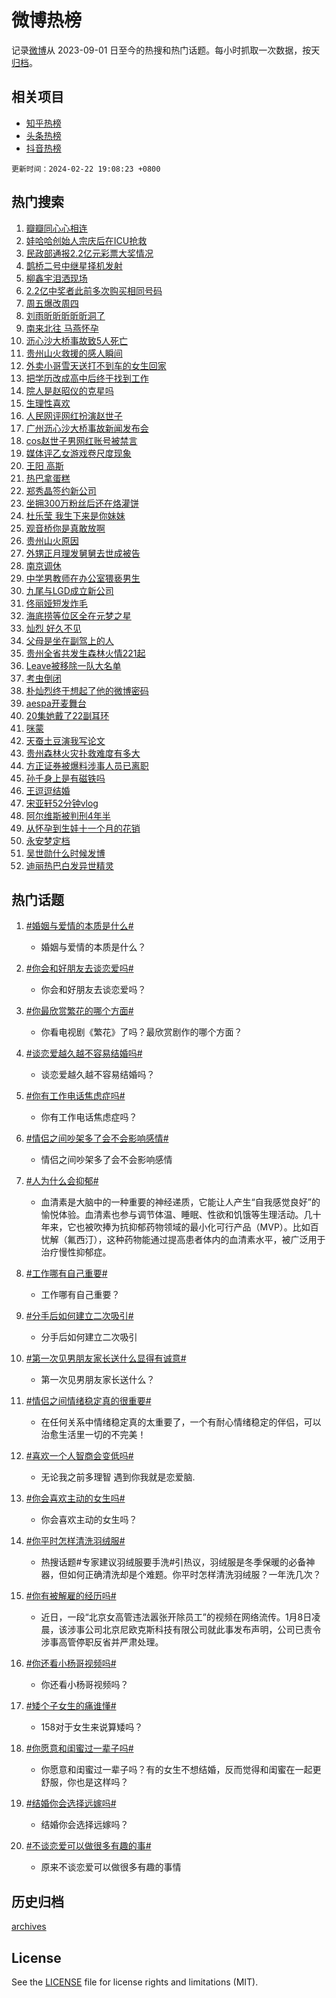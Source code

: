 # 微博热榜

记录[微博](https://www.weibo.com)从 2023-09-01 日至今的热搜和热门话题。每小时抓取一次数据，按天[归档](archives)。

## 相关项目

- [知乎热榜](https://github.com/hotarchive/zhihu)
- [头条热榜](https://github.com/hotarchive/toutiao)
- [抖音热榜](https://github.com/hotarchive/douyin)


`更新时间：2024-02-22 19:08:23 +0800`

## 热门搜索

1. [瓣瓣同心心相连](https://m.weibo.cn/search?containerid=100103type%3D1%26t%3D10%26q%3D%23%E7%93%A3%E7%93%A3%E5%90%8C%E5%BF%83%E5%BF%83%E7%9B%B8%E8%BF%9E%23&stream_entry_id=51&isnewpage=1&extparam=seat%3D1%26dgr%3D0%26c_type%3D51%26stream_entry_id%3D51%26pos%3D0%26cate%3D10103%26filter_type%3Drealtimehot%26q%3D%2523%25E7%2593%25A3%25E7%2593%25A3%25E5%2590%258C%25E5%25BF%2583%25E5%25BF%2583%25E7%259B%25B8%25E8%25BF%259E%2523%26display_time%3D1708600102%26pre_seqid%3D1708600102150016641181)
1. [娃哈哈创始人宗庆后在ICU抢救](https://m.weibo.cn/search?containerid=100103type%3D1%26t%3D10%26q%3D%23%E5%A8%83%E5%93%88%E5%93%88%E5%88%9B%E5%A7%8B%E4%BA%BA%E5%AE%97%E5%BA%86%E5%90%8E%E5%9C%A8ICU%E6%8A%A2%E6%95%91%23&stream_entry_id=31&isnewpage=1&extparam=seat%3D1%26c_type%3D31%26stream_entry_id%3D31%26band_rank%3D1%26cate%3D5001%26realpos%3D1%26filter_type%3Drealtimehot%26q%3D%2523%25E5%25A8%2583%25E5%2593%2588%25E5%2593%2588%25E5%2588%259B%25E5%25A7%258B%25E4%25BA%25BA%25E5%25AE%2597%25E5%25BA%2586%25E5%2590%258E%25E5%259C%25A8ICU%25E6%258A%25A2%25E6%2595%2591%2523%26dgr%3D0%26pos%3D0%26flag%3D2%26lcate%3D5001%26display_time%3D1708600102%26pre_seqid%3D1708600102150016641181)
1. [民政部通报2.2亿元彩票大奖情况](https://m.weibo.cn/search?containerid=100103type%3D1%26t%3D10%26q%3D%23%E6%B0%91%E6%94%BF%E9%83%A8%E9%80%9A%E6%8A%A52.2%E4%BA%BF%E5%85%83%E5%BD%A9%E7%A5%A8%E5%A4%A7%E5%A5%96%E6%83%85%E5%86%B5%23&stream_entry_id=31&isnewpage=1&extparam=seat%3D1%26c_type%3D31%26stream_entry_id%3D31%26band_rank%3D2%26cate%3D5001%26realpos%3D2%26filter_type%3Drealtimehot%26q%3D%2523%25E6%25B0%2591%25E6%2594%25BF%25E9%2583%25A8%25E9%2580%259A%25E6%258A%25A52.2%25E4%25BA%25BF%25E5%2585%2583%25E5%25BD%25A9%25E7%25A5%25A8%25E5%25A4%25A7%25E5%25A5%2596%25E6%2583%2585%25E5%2586%25B5%2523%26dgr%3D0%26pos%3D1%26flag%3D2%26lcate%3D5001%26display_time%3D1708600102%26pre_seqid%3D1708600102150016641181)
1. [鹊桥二号中继星择机发射](https://m.weibo.cn/search?containerid=100103type%3D1%26t%3D10%26q%3D%23%E9%B9%8A%E6%A1%A5%E4%BA%8C%E5%8F%B7%E4%B8%AD%E7%BB%A7%E6%98%9F%E6%8B%A9%E6%9C%BA%E5%8F%91%E5%B0%84%23&stream_entry_id=31&isnewpage=1&extparam=seat%3D1%26c_type%3D31%26stream_entry_id%3D31%26band_rank%3D3%26cate%3D5001%26realpos%3D3%26filter_type%3Drealtimehot%26q%3D%2523%25E9%25B9%258A%25E6%25A1%25A5%25E4%25BA%258C%25E5%258F%25B7%25E4%25B8%25AD%25E7%25BB%25A7%25E6%2598%259F%25E6%258B%25A9%25E6%259C%25BA%25E5%258F%2591%25E5%25B0%2584%2523%26dgr%3D0%26pos%3D2%26flag%3D0%26lcate%3D5001%26display_time%3D1708600102%26pre_seqid%3D1708600102150016641181)
1. [柳鑫宇泪洒现场](https://m.weibo.cn/search?containerid=100103type%3D1%26t%3D10%26q%3D%23%E6%9F%B3%E9%91%AB%E5%AE%87%E6%B3%AA%E6%B4%92%E7%8E%B0%E5%9C%BA%23&stream_entry_id=31&isnewpage=1&extparam=seat%3D1%26c_type%3D31%26stream_entry_id%3D31%26band_rank%3D4%26cate%3D5001%26realpos%3D4%26filter_type%3Drealtimehot%26q%3D%2523%25E6%259F%25B3%25E9%2591%25AB%25E5%25AE%2587%25E6%25B3%25AA%25E6%25B4%2592%25E7%258E%25B0%25E5%259C%25BA%2523%26dgr%3D0%26pos%3D3%26flag%3D1%26lcate%3D5001%26display_time%3D1708600102%26pre_seqid%3D1708600102150016641181)
1. [2.2亿中奖者此前多次购买相同号码](https://m.weibo.cn/search?containerid=100103type%3D1%26t%3D10%26q%3D%232.2%E4%BA%BF%E4%B8%AD%E5%A5%96%E8%80%85%E6%AD%A4%E5%89%8D%E5%A4%9A%E6%AC%A1%E8%B4%AD%E4%B9%B0%E7%9B%B8%E5%90%8C%E5%8F%B7%E7%A0%81%23&stream_entry_id=31&isnewpage=1&extparam=seat%3D1%26c_type%3D31%26stream_entry_id%3D31%26band_rank%3D5%26cate%3D5001%26realpos%3D5%26filter_type%3Drealtimehot%26q%3D%25232.2%25E4%25BA%25BF%25E4%25B8%25AD%25E5%25A5%2596%25E8%2580%2585%25E6%25AD%25A4%25E5%2589%258D%25E5%25A4%259A%25E6%25AC%25A1%25E8%25B4%25AD%25E4%25B9%25B0%25E7%259B%25B8%25E5%2590%258C%25E5%258F%25B7%25E7%25A0%2581%2523%26dgr%3D0%26pos%3D4%26flag%3D1%26lcate%3D5001%26display_time%3D1708600102%26pre_seqid%3D1708600102150016641181)
1. [周五爆改周四](https://m.weibo.cn/search?containerid=100103type%3D1%26t%3D10%26q%3D%23%E5%91%A8%E4%BA%94%E7%88%86%E6%94%B9%E5%91%A8%E5%9B%9B%23&stream_entry_id=31&isnewpage=1&extparam=seat%3D1%26c_type%3D31%26stream_entry_id%3D31%26band_rank%3D6%26cate%3D5001%26realpos%3D6%26filter_type%3Drealtimehot%26q%3D%2523%25E5%2591%25A8%25E4%25BA%2594%25E7%2588%2586%25E6%2594%25B9%25E5%2591%25A8%25E5%259B%259B%2523%26dgr%3D0%26pos%3D5%26flag%3D1%26lcate%3D5001%26display_time%3D1708600102%26pre_seqid%3D1708600102150016641181)
1. [刘雨昕昕昕昕昕洞了](https://m.weibo.cn/search?containerid=100103type%3D1%26t%3D10%26q%3D%23%E5%88%98%E9%9B%A8%E6%98%95%E6%98%95%E6%98%95%E6%98%95%E6%98%95%E6%B4%9E%E4%BA%86%23&stream_entry_id=31&isnewpage=1&extparam=seat%3D1%26filter_type%3Drealtimehot%26c_type%3D31%26stream_entry_id%3D31%26band_rank%3D7%26cate%3D5001%26is_ad_pos%3D1%26q%3D%2523%25E5%2588%2598%25E9%259B%25A8%25E6%2598%2595%25E6%2598%2595%25E6%2598%2595%25E6%2598%2595%25E6%2598%2595%25E6%25B4%259E%25E4%25BA%2586%2523%26dgr%3D0%26adid%3D223620%26pos%3D6%26topic_ad%3D1%26lcate%3D5001%26display_time%3D1708600102%26pre_seqid%3D1708600102150016641181)
1. [南来北往 马燕怀孕](https://m.weibo.cn/search?containerid=100103type%3D1%26t%3D10%26q%3D%E5%8D%97%E6%9D%A5%E5%8C%97%E5%BE%80+%E9%A9%AC%E7%87%95%E6%80%80%E5%AD%95&stream_entry_id=31&isnewpage=1&extparam=seat%3D1%26c_type%3D31%26stream_entry_id%3D31%26band_rank%3D7%26cate%3D5001%26realpos%3D7%26filter_type%3Drealtimehot%26q%3D%25E5%258D%2597%25E6%259D%25A5%25E5%258C%2597%25E5%25BE%2580%2520%25E9%25A9%25AC%25E7%2587%2595%25E6%2580%2580%25E5%25AD%2595%26dgr%3D0%26pos%3D7%26flag%3D1%26lcate%3D5001%26display_time%3D1708600102%26pre_seqid%3D1708600102150016641181)
1. [沥心沙大桥事故致5人死亡](https://m.weibo.cn/search?containerid=100103type%3D1%26t%3D10%26q%3D%23%E6%B2%A5%E5%BF%83%E6%B2%99%E5%A4%A7%E6%A1%A5%E4%BA%8B%E6%95%85%E8%87%B45%E4%BA%BA%E6%AD%BB%E4%BA%A1%23&stream_entry_id=31&isnewpage=1&extparam=seat%3D1%26c_type%3D31%26stream_entry_id%3D31%26band_rank%3D8%26cate%3D5001%26realpos%3D8%26filter_type%3Drealtimehot%26q%3D%2523%25E6%25B2%25A5%25E5%25BF%2583%25E6%25B2%2599%25E5%25A4%25A7%25E6%25A1%25A5%25E4%25BA%258B%25E6%2595%2585%25E8%2587%25B45%25E4%25BA%25BA%25E6%25AD%25BB%25E4%25BA%25A1%2523%26dgr%3D0%26pos%3D8%26flag%3D1%26lcate%3D5001%26display_time%3D1708600102%26pre_seqid%3D1708600102150016641181)
1. [贵州山火救援的感人瞬间](https://m.weibo.cn/search?containerid=100103type%3D1%26t%3D10%26q%3D%23%E8%B4%B5%E5%B7%9E%E5%B1%B1%E7%81%AB%E6%95%91%E6%8F%B4%E7%9A%84%E6%84%9F%E4%BA%BA%E7%9E%AC%E9%97%B4%23&stream_entry_id=31&isnewpage=1&extparam=seat%3D1%26c_type%3D31%26stream_entry_id%3D31%26band_rank%3D9%26cate%3D5001%26realpos%3D9%26filter_type%3Drealtimehot%26q%3D%2523%25E8%25B4%25B5%25E5%25B7%259E%25E5%25B1%25B1%25E7%2581%25AB%25E6%2595%2591%25E6%258F%25B4%25E7%259A%2584%25E6%2584%259F%25E4%25BA%25BA%25E7%259E%25AC%25E9%2597%25B4%2523%26dgr%3D0%26pos%3D9%26flag%3D32768%26lcate%3D5001%26display_time%3D1708600102%26pre_seqid%3D1708600102150016641181)
1. [外卖小哥雪天送打不到车的女生回家](https://m.weibo.cn/search?containerid=100103type%3D1%26t%3D10%26q%3D%23%E5%A4%96%E5%8D%96%E5%B0%8F%E5%93%A5%E9%9B%AA%E5%A4%A9%E9%80%81%E6%89%93%E4%B8%8D%E5%88%B0%E8%BD%A6%E7%9A%84%E5%A5%B3%E7%94%9F%E5%9B%9E%E5%AE%B6%23&stream_entry_id=31&isnewpage=1&extparam=seat%3D1%26c_type%3D31%26stream_entry_id%3D31%26band_rank%3D10%26cate%3D5001%26realpos%3D10%26filter_type%3Drealtimehot%26q%3D%2523%25E5%25A4%2596%25E5%258D%2596%25E5%25B0%258F%25E5%2593%25A5%25E9%259B%25AA%25E5%25A4%25A9%25E9%2580%2581%25E6%2589%2593%25E4%25B8%258D%25E5%2588%25B0%25E8%25BD%25A6%25E7%259A%2584%25E5%25A5%25B3%25E7%2594%259F%25E5%259B%259E%25E5%25AE%25B6%2523%26dgr%3D0%26pos%3D10%26flag%3D32768%26lcate%3D5001%26display_time%3D1708600102%26pre_seqid%3D1708600102150016641181)
1. [把学历改成高中后终于找到工作](https://m.weibo.cn/search?containerid=100103type%3D1%26t%3D10%26q%3D%23%E6%8A%8A%E5%AD%A6%E5%8E%86%E6%94%B9%E6%88%90%E9%AB%98%E4%B8%AD%E5%90%8E%E7%BB%88%E4%BA%8E%E6%89%BE%E5%88%B0%E5%B7%A5%E4%BD%9C%23&stream_entry_id=31&isnewpage=1&extparam=seat%3D1%26c_type%3D31%26stream_entry_id%3D31%26band_rank%3D11%26cate%3D5001%26realpos%3D11%26filter_type%3Drealtimehot%26q%3D%2523%25E6%258A%258A%25E5%25AD%25A6%25E5%258E%2586%25E6%2594%25B9%25E6%2588%2590%25E9%25AB%2598%25E4%25B8%25AD%25E5%2590%258E%25E7%25BB%2588%25E4%25BA%258E%25E6%2589%25BE%25E5%2588%25B0%25E5%25B7%25A5%25E4%25BD%259C%2523%26dgr%3D0%26pos%3D11%26flag%3D2%26lcate%3D5001%26display_time%3D1708600102%26pre_seqid%3D1708600102150016641181)
1. [院人是赵昭仪的克星吗](https://m.weibo.cn/search?containerid=100103type%3D1%26t%3D10%26q%3D%23%E9%99%A2%E4%BA%BA%E6%98%AF%E8%B5%B5%E6%98%AD%E4%BB%AA%E7%9A%84%E5%85%8B%E6%98%9F%E5%90%97%23&stream_entry_id=31&isnewpage=1&extparam=seat%3D1%26c_type%3D31%26stream_entry_id%3D31%26band_rank%3D12%26cate%3D5001%26realpos%3D12%26filter_type%3Drealtimehot%26q%3D%2523%25E9%2599%25A2%25E4%25BA%25BA%25E6%2598%25AF%25E8%25B5%25B5%25E6%2598%25AD%25E4%25BB%25AA%25E7%259A%2584%25E5%2585%258B%25E6%2598%259F%25E5%2590%2597%2523%26dgr%3D0%26pos%3D12%26flag%3D1%26lcate%3D5001%26display_time%3D1708600102%26pre_seqid%3D1708600102150016641181)
1. [生理性喜欢](https://m.weibo.cn/search?containerid=100103type%3D1%26t%3D10%26q%3D%E7%94%9F%E7%90%86%E6%80%A7%E5%96%9C%E6%AC%A2&stream_entry_id=31&isnewpage=1&extparam=seat%3D1%26c_type%3D31%26stream_entry_id%3D31%26band_rank%3D13%26cate%3D5001%26realpos%3D13%26filter_type%3Drealtimehot%26q%3D%25E7%2594%259F%25E7%2590%2586%25E6%2580%25A7%25E5%2596%259C%25E6%25AC%25A2%26dgr%3D0%26pos%3D13%26flag%3D1%26lcate%3D5001%26display_time%3D1708600102%26pre_seqid%3D1708600102150016641181)
1. [人民网评网红扮演赵世子](https://m.weibo.cn/search?containerid=100103type%3D1%26t%3D10%26q%3D%23%E4%BA%BA%E6%B0%91%E7%BD%91%E8%AF%84%E7%BD%91%E7%BA%A2%E6%89%AE%E6%BC%94%E8%B5%B5%E4%B8%96%E5%AD%90%23&stream_entry_id=31&isnewpage=1&extparam=seat%3D1%26c_type%3D31%26stream_entry_id%3D31%26band_rank%3D14%26cate%3D5001%26realpos%3D14%26filter_type%3Drealtimehot%26q%3D%2523%25E4%25BA%25BA%25E6%25B0%2591%25E7%25BD%2591%25E8%25AF%2584%25E7%25BD%2591%25E7%25BA%25A2%25E6%2589%25AE%25E6%25BC%2594%25E8%25B5%25B5%25E4%25B8%2596%25E5%25AD%2590%2523%26dgr%3D0%26pos%3D14%26flag%3D0%26lcate%3D5001%26display_time%3D1708600102%26pre_seqid%3D1708600102150016641181)
1. [广州沥心沙大桥事故新闻发布会](https://m.weibo.cn/search?containerid=100103type%3D1%26t%3D10%26q%3D%23%E5%B9%BF%E5%B7%9E%E6%B2%A5%E5%BF%83%E6%B2%99%E5%A4%A7%E6%A1%A5%E4%BA%8B%E6%95%85%E6%96%B0%E9%97%BB%E5%8F%91%E5%B8%83%E4%BC%9A%23&stream_entry_id=31&isnewpage=1&extparam=seat%3D1%26c_type%3D31%26stream_entry_id%3D31%26band_rank%3D15%26cate%3D5001%26realpos%3D15%26filter_type%3Drealtimehot%26q%3D%2523%25E5%25B9%25BF%25E5%25B7%259E%25E6%25B2%25A5%25E5%25BF%2583%25E6%25B2%2599%25E5%25A4%25A7%25E6%25A1%25A5%25E4%25BA%258B%25E6%2595%2585%25E6%2596%25B0%25E9%2597%25BB%25E5%258F%2591%25E5%25B8%2583%25E4%25BC%259A%2523%26dgr%3D0%26pos%3D15%26flag%3D1%26lcate%3D5001%26display_time%3D1708600102%26pre_seqid%3D1708600102150016641181)
1. [cos赵世子男网红账号被禁言](https://m.weibo.cn/search?containerid=100103type%3D1%26t%3D10%26q%3D%23cos%E8%B5%B5%E4%B8%96%E5%AD%90%E7%94%B7%E7%BD%91%E7%BA%A2%E8%B4%A6%E5%8F%B7%E8%A2%AB%E7%A6%81%E8%A8%80%23&stream_entry_id=31&isnewpage=1&extparam=seat%3D1%26c_type%3D31%26stream_entry_id%3D31%26band_rank%3D16%26cate%3D5001%26realpos%3D16%26filter_type%3Drealtimehot%26q%3D%2523cos%25E8%25B5%25B5%25E4%25B8%2596%25E5%25AD%2590%25E7%2594%25B7%25E7%25BD%2591%25E7%25BA%25A2%25E8%25B4%25A6%25E5%258F%25B7%25E8%25A2%25AB%25E7%25A6%2581%25E8%25A8%2580%2523%26dgr%3D0%26pos%3D16%26flag%3D1%26lcate%3D5001%26display_time%3D1708600102%26pre_seqid%3D1708600102150016641181)
1. [媒体评乙女游戏卷尺度现象](https://m.weibo.cn/search?containerid=100103type%3D1%26t%3D10%26q%3D%23%E5%AA%92%E4%BD%93%E8%AF%84%E4%B9%99%E5%A5%B3%E6%B8%B8%E6%88%8F%E5%8D%B7%E5%B0%BA%E5%BA%A6%E7%8E%B0%E8%B1%A1%23&stream_entry_id=31&isnewpage=1&extparam=seat%3D1%26c_type%3D31%26stream_entry_id%3D31%26band_rank%3D17%26cate%3D5001%26realpos%3D17%26filter_type%3Drealtimehot%26q%3D%2523%25E5%25AA%2592%25E4%25BD%2593%25E8%25AF%2584%25E4%25B9%2599%25E5%25A5%25B3%25E6%25B8%25B8%25E6%2588%258F%25E5%258D%25B7%25E5%25B0%25BA%25E5%25BA%25A6%25E7%258E%25B0%25E8%25B1%25A1%2523%26dgr%3D0%26pos%3D17%26flag%3D0%26lcate%3D5001%26display_time%3D1708600102%26pre_seqid%3D1708600102150016641181)
1. [王阳 高斯](https://m.weibo.cn/search?containerid=100103type%3D1%26t%3D10%26q%3D%E7%8E%8B%E9%98%B3+%E9%AB%98%E6%96%AF&stream_entry_id=31&isnewpage=1&extparam=seat%3D1%26c_type%3D31%26stream_entry_id%3D31%26band_rank%3D18%26cate%3D5001%26realpos%3D18%26filter_type%3Drealtimehot%26q%3D%25E7%258E%258B%25E9%2598%25B3%2520%25E9%25AB%2598%25E6%2596%25AF%26dgr%3D0%26pos%3D18%26flag%3D2%26lcate%3D5001%26display_time%3D1708600102%26pre_seqid%3D1708600102150016641181)
1. [热巴拿蛋糕](https://m.weibo.cn/search?containerid=100103type%3D1%26t%3D10%26q%3D%23%E7%83%AD%E5%B7%B4%E6%8B%BF%E8%9B%8B%E7%B3%95%23&stream_entry_id=31&isnewpage=1&extparam=seat%3D1%26c_type%3D31%26stream_entry_id%3D31%26band_rank%3D19%26cate%3D5001%26realpos%3D19%26filter_type%3Drealtimehot%26q%3D%2523%25E7%2583%25AD%25E5%25B7%25B4%25E6%258B%25BF%25E8%259B%258B%25E7%25B3%2595%2523%26dgr%3D0%26pos%3D19%26flag%3D2%26lcate%3D5001%26display_time%3D1708600102%26pre_seqid%3D1708600102150016641181)
1. [郑秀晶签约新公司](https://m.weibo.cn/search?containerid=100103type%3D1%26t%3D10%26q%3D%23%E9%83%91%E7%A7%80%E6%99%B6%E7%AD%BE%E7%BA%A6%E6%96%B0%E5%85%AC%E5%8F%B8%23&stream_entry_id=31&isnewpage=1&extparam=seat%3D1%26c_type%3D31%26stream_entry_id%3D31%26band_rank%3D20%26cate%3D5001%26realpos%3D20%26filter_type%3Drealtimehot%26q%3D%2523%25E9%2583%2591%25E7%25A7%2580%25E6%2599%25B6%25E7%25AD%25BE%25E7%25BA%25A6%25E6%2596%25B0%25E5%2585%25AC%25E5%258F%25B8%2523%26dgr%3D0%26pos%3D20%26flag%3D0%26lcate%3D5001%26display_time%3D1708600102%26pre_seqid%3D1708600102150016641181)
1. [坐拥300万粉丝后还在烙灌饼](https://m.weibo.cn/search?containerid=100103type%3D1%26t%3D10%26q%3D%23%E5%9D%90%E6%8B%A5300%E4%B8%87%E7%B2%89%E4%B8%9D%E5%90%8E%E8%BF%98%E5%9C%A8%E7%83%99%E7%81%8C%E9%A5%BC%23&stream_entry_id=31&isnewpage=1&extparam=seat%3D1%26c_type%3D31%26stream_entry_id%3D31%26band_rank%3D21%26cate%3D5001%26realpos%3D21%26filter_type%3Drealtimehot%26q%3D%2523%25E5%259D%2590%25E6%258B%25A5300%25E4%25B8%2587%25E7%25B2%2589%25E4%25B8%259D%25E5%2590%258E%25E8%25BF%2598%25E5%259C%25A8%25E7%2583%2599%25E7%2581%258C%25E9%25A5%25BC%2523%26dgr%3D0%26pos%3D21%26flag%3D1%26lcate%3D5001%26display_time%3D1708600102%26pre_seqid%3D1708600102150016641181)
1. [杜乐莹 我生下来是你妹妹](https://m.weibo.cn/search?containerid=100103type%3D1%26t%3D10%26q%3D%E6%9D%9C%E4%B9%90%E8%8E%B9+%E6%88%91%E7%94%9F%E4%B8%8B%E6%9D%A5%E6%98%AF%E4%BD%A0%E5%A6%B9%E5%A6%B9&stream_entry_id=31&isnewpage=1&extparam=seat%3D1%26c_type%3D31%26stream_entry_id%3D31%26band_rank%3D22%26cate%3D5001%26realpos%3D22%26filter_type%3Drealtimehot%26q%3D%25E6%259D%259C%25E4%25B9%2590%25E8%258E%25B9%2520%25E6%2588%2591%25E7%2594%259F%25E4%25B8%258B%25E6%259D%25A5%25E6%2598%25AF%25E4%25BD%25A0%25E5%25A6%25B9%25E5%25A6%25B9%26dgr%3D0%26pos%3D22%26flag%3D2%26lcate%3D5001%26display_time%3D1708600102%26pre_seqid%3D1708600102150016641181)
1. [观音桥你是真敢放啊](https://m.weibo.cn/search?containerid=100103type%3D1%26t%3D10%26q%3D%23%E8%A7%82%E9%9F%B3%E6%A1%A5%E4%BD%A0%E6%98%AF%E7%9C%9F%E6%95%A2%E6%94%BE%E5%95%8A%23&stream_entry_id=31&isnewpage=1&extparam=seat%3D1%26c_type%3D31%26stream_entry_id%3D31%26band_rank%3D23%26cate%3D5001%26realpos%3D23%26filter_type%3Drealtimehot%26q%3D%2523%25E8%25A7%2582%25E9%259F%25B3%25E6%25A1%25A5%25E4%25BD%25A0%25E6%2598%25AF%25E7%259C%259F%25E6%2595%25A2%25E6%2594%25BE%25E5%2595%258A%2523%26dgr%3D0%26pos%3D23%26flag%3D0%26lcate%3D5001%26display_time%3D1708600102%26pre_seqid%3D1708600102150016641181)
1. [贵州山火原因](https://m.weibo.cn/search?containerid=100103type%3D1%26t%3D10%26q%3D%E8%B4%B5%E5%B7%9E%E5%B1%B1%E7%81%AB%E5%8E%9F%E5%9B%A0&stream_entry_id=31&isnewpage=1&extparam=seat%3D1%26c_type%3D31%26stream_entry_id%3D31%26band_rank%3D24%26cate%3D5001%26realpos%3D24%26filter_type%3Drealtimehot%26q%3D%25E8%25B4%25B5%25E5%25B7%259E%25E5%25B1%25B1%25E7%2581%25AB%25E5%258E%259F%25E5%259B%25A0%26dgr%3D0%26pos%3D24%26flag%3D0%26lcate%3D5001%26display_time%3D1708600102%26pre_seqid%3D1708600102150016641181)
1. [外甥正月理发舅舅去世成被告](https://m.weibo.cn/search?containerid=100103type%3D1%26t%3D10%26q%3D%23%E5%A4%96%E7%94%A5%E6%AD%A3%E6%9C%88%E7%90%86%E5%8F%91%E8%88%85%E8%88%85%E5%8E%BB%E4%B8%96%E6%88%90%E8%A2%AB%E5%91%8A%23&stream_entry_id=31&isnewpage=1&extparam=seat%3D1%26c_type%3D31%26stream_entry_id%3D31%26band_rank%3D25%26cate%3D5001%26realpos%3D25%26filter_type%3Drealtimehot%26q%3D%2523%25E5%25A4%2596%25E7%2594%25A5%25E6%25AD%25A3%25E6%259C%2588%25E7%2590%2586%25E5%258F%2591%25E8%2588%2585%25E8%2588%2585%25E5%258E%25BB%25E4%25B8%2596%25E6%2588%2590%25E8%25A2%25AB%25E5%2591%258A%2523%26dgr%3D0%26pos%3D25%26flag%3D0%26lcate%3D5001%26display_time%3D1708600102%26pre_seqid%3D1708600102150016641181)
1. [南京调休](https://m.weibo.cn/search?containerid=100103type%3D1%26t%3D10%26q%3D%E5%8D%97%E4%BA%AC%E8%B0%83%E4%BC%91&stream_entry_id=31&isnewpage=1&extparam=seat%3D1%26c_type%3D31%26stream_entry_id%3D31%26band_rank%3D26%26cate%3D5001%26realpos%3D26%26filter_type%3Drealtimehot%26q%3D%25E5%258D%2597%25E4%25BA%25AC%25E8%25B0%2583%25E4%25BC%2591%26dgr%3D0%26pos%3D26%26flag%3D1%26lcate%3D5001%26display_time%3D1708600102%26pre_seqid%3D1708600102150016641181)
1. [中学男教师在办公室猥亵男生](https://m.weibo.cn/search?containerid=100103type%3D1%26t%3D10%26q%3D%23%E4%B8%AD%E5%AD%A6%E7%94%B7%E6%95%99%E5%B8%88%E5%9C%A8%E5%8A%9E%E5%85%AC%E5%AE%A4%E7%8C%A5%E4%BA%B5%E7%94%B7%E7%94%9F%23&stream_entry_id=31&isnewpage=1&extparam=seat%3D1%26c_type%3D31%26stream_entry_id%3D31%26band_rank%3D27%26cate%3D5001%26realpos%3D27%26filter_type%3Drealtimehot%26q%3D%2523%25E4%25B8%25AD%25E5%25AD%25A6%25E7%2594%25B7%25E6%2595%2599%25E5%25B8%2588%25E5%259C%25A8%25E5%258A%259E%25E5%2585%25AC%25E5%25AE%25A4%25E7%258C%25A5%25E4%25BA%25B5%25E7%2594%25B7%25E7%2594%259F%2523%26dgr%3D0%26pos%3D27%26flag%3D0%26lcate%3D5001%26display_time%3D1708600102%26pre_seqid%3D1708600102150016641181)
1. [九尾与LGD成立新公司](https://m.weibo.cn/search?containerid=100103type%3D1%26t%3D10%26q%3D%23%E4%B9%9D%E5%B0%BE%E4%B8%8ELGD%E6%88%90%E7%AB%8B%E6%96%B0%E5%85%AC%E5%8F%B8%23&stream_entry_id=31&isnewpage=1&extparam=seat%3D1%26c_type%3D31%26stream_entry_id%3D31%26band_rank%3D28%26cate%3D5001%26realpos%3D28%26filter_type%3Drealtimehot%26q%3D%2523%25E4%25B9%259D%25E5%25B0%25BE%25E4%25B8%258ELGD%25E6%2588%2590%25E7%25AB%258B%25E6%2596%25B0%25E5%2585%25AC%25E5%258F%25B8%2523%26dgr%3D0%26pos%3D28%26flag%3D1%26lcate%3D5001%26display_time%3D1708600102%26pre_seqid%3D1708600102150016641181)
1. [佟丽娅短发炸毛](https://m.weibo.cn/search?containerid=100103type%3D1%26t%3D10%26q%3D%23%E4%BD%9F%E4%B8%BD%E5%A8%85%E7%9F%AD%E5%8F%91%E7%82%B8%E6%AF%9B%23&stream_entry_id=31&isnewpage=1&extparam=seat%3D1%26c_type%3D31%26stream_entry_id%3D31%26band_rank%3D29%26cate%3D5001%26realpos%3D29%26filter_type%3Drealtimehot%26q%3D%2523%25E4%25BD%259F%25E4%25B8%25BD%25E5%25A8%2585%25E7%259F%25AD%25E5%258F%2591%25E7%2582%25B8%25E6%25AF%259B%2523%26dgr%3D0%26pos%3D29%26flag%3D0%26lcate%3D5001%26display_time%3D1708600102%26pre_seqid%3D1708600102150016641181)
1. [海底捞等位区全在元梦之星](https://m.weibo.cn/search?containerid=100103type%3D1%26t%3D10%26q%3D%23%E6%B5%B7%E5%BA%95%E6%8D%9E%E7%AD%89%E4%BD%8D%E5%8C%BA%E5%85%A8%E5%9C%A8%E5%85%83%E6%A2%A6%E4%B9%8B%E6%98%9F%23&stream_entry_id=31&isnewpage=1&extparam=seat%3D1%26c_type%3D31%26stream_entry_id%3D31%26band_rank%3D30%26cate%3D5001%26realpos%3D30%26filter_type%3Drealtimehot%26q%3D%2523%25E6%25B5%25B7%25E5%25BA%2595%25E6%258D%259E%25E7%25AD%2589%25E4%25BD%258D%25E5%258C%25BA%25E5%2585%25A8%25E5%259C%25A8%25E5%2585%2583%25E6%25A2%25A6%25E4%25B9%258B%25E6%2598%259F%2523%26dgr%3D0%26adid%3D223745%26pos%3D30%26flag%3D0%26lcate%3D5001%26display_time%3D1708600102%26pre_seqid%3D1708600102150016641181)
1. [灿烈 好久不见](https://m.weibo.cn/search?containerid=100103type%3D1%26t%3D10%26q%3D%E7%81%BF%E7%83%88+%E5%A5%BD%E4%B9%85%E4%B8%8D%E8%A7%81&stream_entry_id=31&isnewpage=1&extparam=seat%3D1%26c_type%3D31%26stream_entry_id%3D31%26band_rank%3D31%26cate%3D5001%26realpos%3D31%26filter_type%3Drealtimehot%26q%3D%25E7%2581%25BF%25E7%2583%2588%2520%25E5%25A5%25BD%25E4%25B9%2585%25E4%25B8%258D%25E8%25A7%2581%26dgr%3D0%26pos%3D31%26flag%3D0%26lcate%3D5001%26display_time%3D1708600102%26pre_seqid%3D1708600102150016641181)
1. [父母是坐在副驾上的人](https://m.weibo.cn/search?containerid=100103type%3D1%26t%3D10%26q%3D%E7%88%B6%E6%AF%8D%E6%98%AF%E5%9D%90%E5%9C%A8%E5%89%AF%E9%A9%BE%E4%B8%8A%E7%9A%84%E4%BA%BA&stream_entry_id=31&isnewpage=1&extparam=seat%3D1%26c_type%3D31%26stream_entry_id%3D31%26band_rank%3D32%26cate%3D5001%26realpos%3D32%26filter_type%3Drealtimehot%26q%3D%25E7%2588%25B6%25E6%25AF%258D%25E6%2598%25AF%25E5%259D%2590%25E5%259C%25A8%25E5%2589%25AF%25E9%25A9%25BE%25E4%25B8%258A%25E7%259A%2584%25E4%25BA%25BA%26dgr%3D0%26pos%3D32%26flag%3D1%26lcate%3D5001%26display_time%3D1708600102%26pre_seqid%3D1708600102150016641181)
1. [贵州全省共发生森林火情221起](https://m.weibo.cn/search?containerid=100103type%3D1%26t%3D10%26q%3D%23%E8%B4%B5%E5%B7%9E%E5%85%A8%E7%9C%81%E5%85%B1%E5%8F%91%E7%94%9F%E6%A3%AE%E6%9E%97%E7%81%AB%E6%83%85221%E8%B5%B7%23&stream_entry_id=31&isnewpage=1&extparam=seat%3D1%26c_type%3D31%26stream_entry_id%3D31%26band_rank%3D33%26cate%3D5001%26realpos%3D33%26filter_type%3Drealtimehot%26q%3D%2523%25E8%25B4%25B5%25E5%25B7%259E%25E5%2585%25A8%25E7%259C%2581%25E5%2585%25B1%25E5%258F%2591%25E7%2594%259F%25E6%25A3%25AE%25E6%259E%2597%25E7%2581%25AB%25E6%2583%2585221%25E8%25B5%25B7%2523%26dgr%3D0%26pos%3D33%26flag%3D0%26lcate%3D5001%26display_time%3D1708600102%26pre_seqid%3D1708600102150016641181)
1. [Leave被移除一队大名单](https://m.weibo.cn/search?containerid=100103type%3D1%26t%3D10%26q%3D%23Leave%E8%A2%AB%E7%A7%BB%E9%99%A4%E4%B8%80%E9%98%9F%E5%A4%A7%E5%90%8D%E5%8D%95%23&stream_entry_id=31&isnewpage=1&extparam=seat%3D1%26c_type%3D31%26stream_entry_id%3D31%26band_rank%3D34%26cate%3D5001%26realpos%3D34%26filter_type%3Drealtimehot%26q%3D%2523Leave%25E8%25A2%25AB%25E7%25A7%25BB%25E9%2599%25A4%25E4%25B8%2580%25E9%2598%259F%25E5%25A4%25A7%25E5%2590%258D%25E5%258D%2595%2523%26dgr%3D0%26pos%3D34%26flag%3D1%26lcate%3D5001%26display_time%3D1708600102%26pre_seqid%3D1708600102150016641181)
1. [考虫倒闭](https://m.weibo.cn/search?containerid=100103type%3D1%26t%3D10%26q%3D%E8%80%83%E8%99%AB%E5%80%92%E9%97%AD&stream_entry_id=31&isnewpage=1&extparam=seat%3D1%26c_type%3D31%26stream_entry_id%3D31%26band_rank%3D35%26cate%3D5001%26realpos%3D35%26filter_type%3Drealtimehot%26q%3D%25E8%2580%2583%25E8%2599%25AB%25E5%2580%2592%25E9%2597%25AD%26dgr%3D0%26pos%3D35%26flag%3D0%26lcate%3D5001%26display_time%3D1708600102%26pre_seqid%3D1708600102150016641181)
1. [朴灿烈终于想起了他的微博密码](https://m.weibo.cn/search?containerid=100103type%3D1%26t%3D10%26q%3D%23%E6%9C%B4%E7%81%BF%E7%83%88%E7%BB%88%E4%BA%8E%E6%83%B3%E8%B5%B7%E4%BA%86%E4%BB%96%E7%9A%84%E5%BE%AE%E5%8D%9A%E5%AF%86%E7%A0%81%23&stream_entry_id=31&isnewpage=1&extparam=seat%3D1%26c_type%3D31%26stream_entry_id%3D31%26band_rank%3D36%26cate%3D5001%26realpos%3D36%26filter_type%3Drealtimehot%26q%3D%2523%25E6%259C%25B4%25E7%2581%25BF%25E7%2583%2588%25E7%25BB%2588%25E4%25BA%258E%25E6%2583%25B3%25E8%25B5%25B7%25E4%25BA%2586%25E4%25BB%2596%25E7%259A%2584%25E5%25BE%25AE%25E5%258D%259A%25E5%25AF%2586%25E7%25A0%2581%2523%26dgr%3D0%26pos%3D36%26flag%3D1%26lcate%3D5001%26display_time%3D1708600102%26pre_seqid%3D1708600102150016641181)
1. [aespa开麦舞台](https://m.weibo.cn/search?containerid=100103type%3D1%26t%3D10%26q%3Daespa%E5%BC%80%E9%BA%A6%E8%88%9E%E5%8F%B0&stream_entry_id=31&isnewpage=1&extparam=seat%3D1%26c_type%3D31%26stream_entry_id%3D31%26band_rank%3D37%26cate%3D5001%26realpos%3D37%26filter_type%3Drealtimehot%26q%3Daespa%25E5%25BC%2580%25E9%25BA%25A6%25E8%2588%259E%25E5%258F%25B0%26dgr%3D0%26pos%3D37%26flag%3D1%26lcate%3D5001%26display_time%3D1708600102%26pre_seqid%3D1708600102150016641181)
1. [20集她戴了22副耳环](https://m.weibo.cn/search?containerid=100103type%3D1%26t%3D10%26q%3D20%E9%9B%86%E5%A5%B9%E6%88%B4%E4%BA%8622%E5%89%AF%E8%80%B3%E7%8E%AF&stream_entry_id=31&isnewpage=1&extparam=seat%3D1%26c_type%3D31%26stream_entry_id%3D31%26band_rank%3D38%26cate%3D5001%26realpos%3D38%26filter_type%3Drealtimehot%26q%3D20%25E9%259B%2586%25E5%25A5%25B9%25E6%2588%25B4%25E4%25BA%258622%25E5%2589%25AF%25E8%2580%25B3%25E7%258E%25AF%26dgr%3D0%26pos%3D38%26flag%3D0%26lcate%3D5001%26display_time%3D1708600102%26pre_seqid%3D1708600102150016641181)
1. [咪蒙](https://m.weibo.cn/search?containerid=100103type%3D1%26t%3D10%26q%3D%E5%92%AA%E8%92%99&stream_entry_id=31&isnewpage=1&extparam=seat%3D1%26c_type%3D31%26stream_entry_id%3D31%26band_rank%3D39%26cate%3D5001%26realpos%3D39%26filter_type%3Drealtimehot%26q%3D%25E5%2592%25AA%25E8%2592%2599%26dgr%3D0%26pos%3D39%26flag%3D1%26lcate%3D5001%26display_time%3D1708600102%26pre_seqid%3D1708600102150016641181)
1. [天蚕土豆演我写论文](https://m.weibo.cn/search?containerid=100103type%3D1%26t%3D10%26q%3D%E5%A4%A9%E8%9A%95%E5%9C%9F%E8%B1%86%E6%BC%94%E6%88%91%E5%86%99%E8%AE%BA%E6%96%87&stream_entry_id=31&isnewpage=1&extparam=seat%3D1%26c_type%3D31%26stream_entry_id%3D31%26band_rank%3D40%26cate%3D5001%26realpos%3D40%26filter_type%3Drealtimehot%26q%3D%25E5%25A4%25A9%25E8%259A%2595%25E5%259C%259F%25E8%25B1%2586%25E6%25BC%2594%25E6%2588%2591%25E5%2586%2599%25E8%25AE%25BA%25E6%2596%2587%26dgr%3D0%26pos%3D40%26flag%3D1%26lcate%3D5001%26display_time%3D1708600102%26pre_seqid%3D1708600102150016641181)
1. [贵州森林火灾扑救难度有多大](https://m.weibo.cn/search?containerid=100103type%3D1%26t%3D10%26q%3D%23%E8%B4%B5%E5%B7%9E%E6%A3%AE%E6%9E%97%E7%81%AB%E7%81%BE%E6%89%91%E6%95%91%E9%9A%BE%E5%BA%A6%E6%9C%89%E5%A4%9A%E5%A4%A7%23&stream_entry_id=31&isnewpage=1&extparam=seat%3D1%26c_type%3D31%26stream_entry_id%3D31%26band_rank%3D41%26cate%3D5001%26realpos%3D41%26filter_type%3Drealtimehot%26q%3D%2523%25E8%25B4%25B5%25E5%25B7%259E%25E6%25A3%25AE%25E6%259E%2597%25E7%2581%25AB%25E7%2581%25BE%25E6%2589%2591%25E6%2595%2591%25E9%259A%25BE%25E5%25BA%25A6%25E6%259C%2589%25E5%25A4%259A%25E5%25A4%25A7%2523%26dgr%3D0%26pos%3D41%26flag%3D0%26lcate%3D5001%26display_time%3D1708600102%26pre_seqid%3D1708600102150016641181)
1. [方正证券被爆料涉事人员已离职](https://m.weibo.cn/search?containerid=100103type%3D1%26t%3D10%26q%3D%23%E6%96%B9%E6%AD%A3%E8%AF%81%E5%88%B8%E8%A2%AB%E7%88%86%E6%96%99%E6%B6%89%E4%BA%8B%E4%BA%BA%E5%91%98%E5%B7%B2%E7%A6%BB%E8%81%8C%23&stream_entry_id=31&isnewpage=1&extparam=seat%3D1%26c_type%3D31%26stream_entry_id%3D31%26band_rank%3D42%26cate%3D5001%26realpos%3D42%26filter_type%3Drealtimehot%26q%3D%2523%25E6%2596%25B9%25E6%25AD%25A3%25E8%25AF%2581%25E5%2588%25B8%25E8%25A2%25AB%25E7%2588%2586%25E6%2596%2599%25E6%25B6%2589%25E4%25BA%258B%25E4%25BA%25BA%25E5%2591%2598%25E5%25B7%25B2%25E7%25A6%25BB%25E8%2581%258C%2523%26dgr%3D0%26pos%3D42%26flag%3D1%26lcate%3D5001%26display_time%3D1708600102%26pre_seqid%3D1708600102150016641181)
1. [孙千身上是有磁铁吗](https://m.weibo.cn/search?containerid=100103type%3D1%26t%3D10%26q%3D%23%E5%AD%99%E5%8D%83%E8%BA%AB%E4%B8%8A%E6%98%AF%E6%9C%89%E7%A3%81%E9%93%81%E5%90%97%23&stream_entry_id=31&isnewpage=1&extparam=seat%3D1%26c_type%3D31%26stream_entry_id%3D31%26band_rank%3D43%26cate%3D5001%26realpos%3D43%26filter_type%3Drealtimehot%26q%3D%2523%25E5%25AD%2599%25E5%258D%2583%25E8%25BA%25AB%25E4%25B8%258A%25E6%2598%25AF%25E6%259C%2589%25E7%25A3%2581%25E9%2593%2581%25E5%2590%2597%2523%26dgr%3D0%26pos%3D43%26flag%3D0%26lcate%3D5001%26display_time%3D1708600102%26pre_seqid%3D1708600102150016641181)
1. [王逗逗结婚](https://m.weibo.cn/search?containerid=100103type%3D1%26t%3D10%26q%3D%E7%8E%8B%E9%80%97%E9%80%97%E7%BB%93%E5%A9%9A&stream_entry_id=31&isnewpage=1&extparam=seat%3D1%26c_type%3D31%26stream_entry_id%3D31%26band_rank%3D44%26cate%3D5001%26realpos%3D44%26filter_type%3Drealtimehot%26q%3D%25E7%258E%258B%25E9%2580%2597%25E9%2580%2597%25E7%25BB%2593%25E5%25A9%259A%26dgr%3D0%26pos%3D44%26flag%3D0%26lcate%3D5001%26display_time%3D1708600102%26pre_seqid%3D1708600102150016641181)
1. [宋亚轩52分钟vlog](https://m.weibo.cn/search?containerid=100103type%3D1%26t%3D10%26q%3D%23%E5%AE%8B%E4%BA%9A%E8%BD%A952%E5%88%86%E9%92%9Fvlog%23&stream_entry_id=31&isnewpage=1&extparam=seat%3D1%26c_type%3D31%26stream_entry_id%3D31%26band_rank%3D45%26cate%3D5001%26realpos%3D45%26filter_type%3Drealtimehot%26q%3D%2523%25E5%25AE%258B%25E4%25BA%259A%25E8%25BD%25A952%25E5%2588%2586%25E9%2592%259Fvlog%2523%26dgr%3D0%26pos%3D45%26flag%3D1%26lcate%3D5001%26display_time%3D1708600102%26pre_seqid%3D1708600102150016641181)
1. [阿尔维斯被判刑4年半](https://m.weibo.cn/search?containerid=100103type%3D1%26t%3D10%26q%3D%23%E9%98%BF%E5%B0%94%E7%BB%B4%E6%96%AF%E8%A2%AB%E5%88%A4%E5%88%914%E5%B9%B4%E5%8D%8A%23&stream_entry_id=31&isnewpage=1&extparam=seat%3D1%26c_type%3D31%26stream_entry_id%3D31%26band_rank%3D46%26cate%3D5001%26realpos%3D46%26filter_type%3Drealtimehot%26q%3D%2523%25E9%2598%25BF%25E5%25B0%2594%25E7%25BB%25B4%25E6%2596%25AF%25E8%25A2%25AB%25E5%2588%25A4%25E5%2588%25914%25E5%25B9%25B4%25E5%258D%258A%2523%26dgr%3D0%26pos%3D46%26flag%3D1%26lcate%3D5001%26display_time%3D1708600102%26pre_seqid%3D1708600102150016641181)
1. [从怀孕到生娃十一个月的花销](https://m.weibo.cn/search?containerid=100103type%3D1%26t%3D10%26q%3D%23%E4%BB%8E%E6%80%80%E5%AD%95%E5%88%B0%E7%94%9F%E5%A8%83%E5%8D%81%E4%B8%80%E4%B8%AA%E6%9C%88%E7%9A%84%E8%8A%B1%E9%94%80%23&stream_entry_id=31&isnewpage=1&extparam=seat%3D1%26c_type%3D31%26stream_entry_id%3D31%26band_rank%3D47%26cate%3D5001%26realpos%3D47%26filter_type%3Drealtimehot%26q%3D%2523%25E4%25BB%258E%25E6%2580%2580%25E5%25AD%2595%25E5%2588%25B0%25E7%2594%259F%25E5%25A8%2583%25E5%258D%2581%25E4%25B8%2580%25E4%25B8%25AA%25E6%259C%2588%25E7%259A%2584%25E8%258A%25B1%25E9%2594%2580%2523%26dgr%3D0%26pos%3D47%26flag%3D0%26lcate%3D5001%26display_time%3D1708600102%26pre_seqid%3D1708600102150016641181)
1. [永安梦定档](https://m.weibo.cn/search?containerid=100103type%3D1%26t%3D10%26q%3D%23%E6%B0%B8%E5%AE%89%E6%A2%A6%E5%AE%9A%E6%A1%A3%23&stream_entry_id=31&isnewpage=1&extparam=seat%3D1%26c_type%3D31%26stream_entry_id%3D31%26band_rank%3D48%26cate%3D5001%26realpos%3D48%26filter_type%3Drealtimehot%26q%3D%2523%25E6%25B0%25B8%25E5%25AE%2589%25E6%25A2%25A6%25E5%25AE%259A%25E6%25A1%25A3%2523%26dgr%3D0%26pos%3D48%26flag%3D0%26lcate%3D5001%26display_time%3D1708600102%26pre_seqid%3D1708600102150016641181)
1. [吴世勋什么时候发博](https://m.weibo.cn/search?containerid=100103type%3D1%26t%3D10%26q%3D%23%E5%90%B4%E4%B8%96%E5%8B%8B%E4%BB%80%E4%B9%88%E6%97%B6%E5%80%99%E5%8F%91%E5%8D%9A%23&stream_entry_id=31&isnewpage=1&extparam=seat%3D1%26c_type%3D31%26stream_entry_id%3D31%26band_rank%3D49%26cate%3D5001%26realpos%3D49%26filter_type%3Drealtimehot%26q%3D%2523%25E5%2590%25B4%25E4%25B8%2596%25E5%258B%258B%25E4%25BB%2580%25E4%25B9%2588%25E6%2597%25B6%25E5%2580%2599%25E5%258F%2591%25E5%258D%259A%2523%26dgr%3D0%26pos%3D49%26flag%3D1%26lcate%3D5001%26display_time%3D1708600102%26pre_seqid%3D1708600102150016641181)
1. [迪丽热巴白发异世精灵](https://m.weibo.cn/search?containerid=100103type%3D1%26t%3D10%26q%3D%23%E8%BF%AA%E4%B8%BD%E7%83%AD%E5%B7%B4%E7%99%BD%E5%8F%91%E5%BC%82%E4%B8%96%E7%B2%BE%E7%81%B5%23&stream_entry_id=31&isnewpage=1&extparam=seat%3D1%26c_type%3D31%26stream_entry_id%3D31%26band_rank%3D50%26cate%3D5001%26realpos%3D50%26filter_type%3Drealtimehot%26q%3D%2523%25E8%25BF%25AA%25E4%25B8%25BD%25E7%2583%25AD%25E5%25B7%25B4%25E7%2599%25BD%25E5%258F%2591%25E5%25BC%2582%25E4%25B8%2596%25E7%25B2%25BE%25E7%2581%25B5%2523%26dgr%3D0%26pos%3D50%26flag%3D0%26lcate%3D5001%26display_time%3D1708600102%26pre_seqid%3D1708600102150016641181)

## 热门话题

1. [#婚姻与爱情的本质是什么#](https://m.weibo.cn/search?containerid=231522type%3D1%26t%3D10%26q%3D%23%E5%A9%9A%E5%A7%BB%E4%B8%8E%E7%88%B1%E6%83%85%E7%9A%84%E6%9C%AC%E8%B4%A8%E6%98%AF%E4%BB%80%E4%B9%88%23&stream_entry_id=128&isnewpage=1&extparam=seat%3D1%26dgr%3D0%26pos%3D1-0-0%26unitid%3D1704881162756%26lcate%3D5004%26cate%3D5004%26c_type%3D128%26display_time%3D1708600103%26pre_seqid%3D1708600103185016256116)
    - 婚姻与爱情的本质是什么？

1. [#你会和好朋友去谈恋爱吗#](https://m.weibo.cn/search?containerid=231522type%3D1%26t%3D10%26q%3D%23%E4%BD%A0%E4%BC%9A%E5%92%8C%E5%A5%BD%E6%9C%8B%E5%8F%8B%E5%8E%BB%E8%B0%88%E6%81%8B%E7%88%B1%E5%90%97%23&stream_entry_id=128&isnewpage=1&extparam=seat%3D1%26dgr%3D0%26pos%3D1-0-1%26unitid%3D1704849959446%26lcate%3D5004%26cate%3D5004%26c_type%3D128%26display_time%3D1708600103%26pre_seqid%3D1708600103185016256116)
    - 你会和好朋友去谈恋爱吗？

1. [#你最欣赏繁花的哪个方面#](https://m.weibo.cn/search?containerid=231522type%3D1%26t%3D10%26q%3D%23%E4%BD%A0%E6%9C%80%E6%AC%A3%E8%B5%8F%E7%B9%81%E8%8A%B1%E7%9A%84%E5%93%AA%E4%B8%AA%E6%96%B9%E9%9D%A2%23&stream_entry_id=128&isnewpage=1&extparam=seat%3D1%26dgr%3D0%26pos%3D1-0-2%26unitid%3D1704872158127%26lcate%3D5004%26cate%3D5004%26c_type%3D128%26display_time%3D1708600103%26pre_seqid%3D1708600103185016256116)
    - 你看电视剧《繁花》了吗？最欣赏剧作的哪个方面？

1. [#谈恋爱越久越不容易结婚吗#](https://m.weibo.cn/search?containerid=231522type%3D1%26t%3D10%26q%3D%23%E8%B0%88%E6%81%8B%E7%88%B1%E8%B6%8A%E4%B9%85%E8%B6%8A%E4%B8%8D%E5%AE%B9%E6%98%93%E7%BB%93%E5%A9%9A%E5%90%97%23&stream_entry_id=128&isnewpage=1&extparam=seat%3D1%26dgr%3D0%26pos%3D1-0-3%26unitid%3D1704871559387%26lcate%3D5004%26cate%3D5004%26c_type%3D128%26display_time%3D1708600103%26pre_seqid%3D1708600103185016256116)
    - 谈恋爱越久越不容易结婚吗？

1. [#你有工作电话焦虑症吗#](https://m.weibo.cn/search?containerid=231522type%3D1%26t%3D10%26q%3D%23%E4%BD%A0%E6%9C%89%E5%B7%A5%E4%BD%9C%E7%94%B5%E8%AF%9D%E7%84%A6%E8%99%91%E7%97%87%E5%90%97%23&stream_entry_id=128&isnewpage=1&extparam=seat%3D1%26dgr%3D0%26pos%3D1-0-4%26unitid%3D1704877884678%26lcate%3D5004%26cate%3D5004%26c_type%3D128%26display_time%3D1708600103%26pre_seqid%3D1708600103185016256116)
    - 你有工作电话焦虑症吗？

1. [#情侣之间吵架多了会不会影响感情#](https://m.weibo.cn/search?containerid=231522type%3D1%26t%3D10%26q%3D%23%E6%83%85%E4%BE%A3%E4%B9%8B%E9%97%B4%E5%90%B5%E6%9E%B6%E5%A4%9A%E4%BA%86%E4%BC%9A%E4%B8%8D%E4%BC%9A%E5%BD%B1%E5%93%8D%E6%84%9F%E6%83%85%23&stream_entry_id=128&isnewpage=1&extparam=seat%3D1%26dgr%3D0%26pos%3D1-0-5%26unitid%3D1704792093809%26lcate%3D5004%26cate%3D5004%26c_type%3D128%26display_time%3D1708600103%26pre_seqid%3D1708600103185016256116)
    - 情侣之间吵架多了会不会影响感情

1. [#人为什么会抑郁#](https://m.weibo.cn/search?containerid=231522type%3D1%26t%3D10%26q%3D%23%E4%BA%BA%E4%B8%BA%E4%BB%80%E4%B9%88%E4%BC%9A%E6%8A%91%E9%83%81%23&stream_entry_id=128&isnewpage=1&extparam=seat%3D1%26dgr%3D0%26pos%3D1-0-6%26unitid%3D1704881163792%26lcate%3D5004%26cate%3D5004%26c_type%3D128%26display_time%3D1708600103%26pre_seqid%3D1708600103185016256116)
    - 血清素是大脑中的一种重要的神经递质，它能让人产生“自我感觉良好”的愉悦体验。血清素也参与调节体温、睡眠、性欲和饥饿等生理活动。几十年来，它也被吹捧为抗抑郁药物领域的最小化可行产品（MVP）。比如百忧解（氟西汀），这种药物能通过提高患者体内的血清素水平，被广泛用于治疗慢性抑郁症。

1. [#工作哪有自己重要#](https://m.weibo.cn/search?containerid=231522type%3D1%26t%3D10%26q%3D%23%E5%B7%A5%E4%BD%9C%E5%93%AA%E6%9C%89%E8%87%AA%E5%B7%B1%E9%87%8D%E8%A6%81%23&stream_entry_id=128&isnewpage=1&extparam=seat%3D1%26dgr%3D0%26pos%3D1-0-7%26unitid%3D1704949537973%26lcate%3D5004%26cate%3D5004%26c_type%3D128%26display_time%3D1708600103%26pre_seqid%3D1708600103185016256116)
    - 工作哪有自己重要？

1. [#分手后如何建立二次吸引#](https://m.weibo.cn/search?containerid=231522type%3D1%26t%3D10%26q%3D%23%E5%88%86%E6%89%8B%E5%90%8E%E5%A6%82%E4%BD%95%E5%BB%BA%E7%AB%8B%E4%BA%8C%E6%AC%A1%E5%90%B8%E5%BC%95%23&stream_entry_id=128&isnewpage=1&extparam=seat%3D1%26dgr%3D0%26pos%3D1-0-8%26unitid%3D1704870666886%26lcate%3D5004%26cate%3D5004%26c_type%3D128%26display_time%3D1708600103%26pre_seqid%3D1708600103185016256116)
    - 分手后如何建立二次吸引

1. [#第一次见男朋友家长送什么显得有诚意#](https://m.weibo.cn/search?containerid=231522type%3D1%26t%3D10%26q%3D%23%E7%AC%AC%E4%B8%80%E6%AC%A1%E8%A7%81%E7%94%B7%E6%9C%8B%E5%8F%8B%E5%AE%B6%E9%95%BF%E9%80%81%E4%BB%80%E4%B9%88%E6%98%BE%E5%BE%97%E6%9C%89%E8%AF%9A%E6%84%8F%23&stream_entry_id=128&isnewpage=1&extparam=seat%3D1%26dgr%3D0%26pos%3D1-0-9%26unitid%3D1704946836507%26lcate%3D5004%26cate%3D5004%26c_type%3D128%26display_time%3D1708600103%26pre_seqid%3D1708600103185016256116)
    - 第一次见男朋友家长送什么？

1. [#情侣之间情绪稳定真的很重要#](https://m.weibo.cn/search?containerid=231522type%3D1%26t%3D10%26q%3D%23%E6%83%85%E4%BE%A3%E4%B9%8B%E9%97%B4%E6%83%85%E7%BB%AA%E7%A8%B3%E5%AE%9A%E7%9C%9F%E7%9A%84%E5%BE%88%E9%87%8D%E8%A6%81%23&stream_entry_id=128&isnewpage=1&extparam=seat%3D1%26dgr%3D0%26pos%3D1-0-10%26unitid%3D1704779493657%26lcate%3D5004%26cate%3D5004%26c_type%3D128%26display_time%3D1708600103%26pre_seqid%3D1708600103185016256116)
    - 在任何关系中情绪稳定真的太重要了，一个有耐心情绪稳定的伴侣，可以治愈生活里一切的不完美！

1. [#喜欢一个人智商会变低吗#](https://m.weibo.cn/search?containerid=231522type%3D1%26t%3D10%26q%3D%23%E5%96%9C%E6%AC%A2%E4%B8%80%E4%B8%AA%E4%BA%BA%E6%99%BA%E5%95%86%E4%BC%9A%E5%8F%98%E4%BD%8E%E5%90%97%23&stream_entry_id=128&isnewpage=1&extparam=seat%3D1%26dgr%3D0%26pos%3D1-0-11%26unitid%3D1704783068038%26lcate%3D5004%26cate%3D5004%26c_type%3D128%26display_time%3D1708600103%26pre_seqid%3D1708600103185016256116)
    - 无论我之前多理智  遇到你我就是恋爱脑.

1. [#你会喜欢主动的女生吗#](https://m.weibo.cn/search?containerid=231522type%3D1%26t%3D10%26q%3D%23%E4%BD%A0%E4%BC%9A%E5%96%9C%E6%AC%A2%E4%B8%BB%E5%8A%A8%E7%9A%84%E5%A5%B3%E7%94%9F%E5%90%97%23&stream_entry_id=128&isnewpage=1&extparam=seat%3D1%26dgr%3D0%26pos%3D1-0-12%26unitid%3D1704786077236%26lcate%3D5004%26cate%3D5004%26c_type%3D128%26display_time%3D1708600103%26pre_seqid%3D1708600103185016256116)
    - 你会喜欢主动的女生吗？

1. [#你平时怎样清洗羽绒服#](https://m.weibo.cn/search?containerid=231522type%3D1%26t%3D10%26q%3D%23%E4%BD%A0%E5%B9%B3%E6%97%B6%E6%80%8E%E6%A0%B7%E6%B8%85%E6%B4%97%E7%BE%BD%E7%BB%92%E6%9C%8D%23&stream_entry_id=128&isnewpage=1&extparam=seat%3D1%26dgr%3D0%26pos%3D1-0-13%26unitid%3D1704789081364%26lcate%3D5004%26cate%3D5004%26c_type%3D128%26display_time%3D1708600103%26pre_seqid%3D1708600103185016256116)
    - 热搜话题#专家建议羽绒服要手洗#引热议，羽绒服是冬季保暖的必备神器，但如何正确清洗却是个难题。你平时怎样清洗羽绒服？一年洗几次？

1. [#你有被解雇的经历吗#](https://m.weibo.cn/search?containerid=231522type%3D1%26t%3D10%26q%3D%23%E4%BD%A0%E6%9C%89%E8%A2%AB%E8%A7%A3%E9%9B%87%E7%9A%84%E7%BB%8F%E5%8E%86%E5%90%97%23&stream_entry_id=128&isnewpage=1&extparam=seat%3D1%26dgr%3D0%26pos%3D1-0-14%26unitid%3D1704794482090%26lcate%3D5004%26cate%3D5004%26c_type%3D128%26display_time%3D1708600103%26pre_seqid%3D1708600103185016256116)
    - 近日，一段“北京女高管违法嚣张开除员工”的视频在网络流传。1月8日凌晨，该涉事公司北京尼欧克斯科技有限公司就此事发布声明，公司已责令涉事高管停职反省并严肃处理。

1. [#你还看小杨哥视频吗#](https://m.weibo.cn/search?containerid=231522type%3D1%26t%3D10%26q%3D%23%E4%BD%A0%E8%BF%98%E7%9C%8B%E5%B0%8F%E6%9D%A8%E5%93%A5%E8%A7%86%E9%A2%91%E5%90%97%23&stream_entry_id=128&isnewpage=1&extparam=seat%3D1%26dgr%3D0%26pos%3D1-0-15%26unitid%3D1704797193944%26lcate%3D5004%26cate%3D5004%26c_type%3D128%26display_time%3D1708600103%26pre_seqid%3D1708600103185016256116)
    - 你还看小杨哥视频吗？

1. [#矮个子女生的痛谁懂#](https://m.weibo.cn/search?containerid=231522type%3D1%26t%3D10%26q%3D%23%E7%9F%AE%E4%B8%AA%E5%AD%90%E5%A5%B3%E7%94%9F%E7%9A%84%E7%97%9B%E8%B0%81%E6%87%82%23&stream_entry_id=128&isnewpage=1&extparam=seat%3D1%26dgr%3D0%26pos%3D1-0-16%26unitid%3D1704804675994%26lcate%3D5004%26cate%3D5004%26c_type%3D128%26display_time%3D1708600103%26pre_seqid%3D1708600103185016256116)
    - 158对于女生来说算矮吗？

1. [#你愿意和闺蜜过一辈子吗#](https://m.weibo.cn/search?containerid=231522type%3D1%26t%3D10%26q%3D%23%E4%BD%A0%E6%84%BF%E6%84%8F%E5%92%8C%E9%97%BA%E8%9C%9C%E8%BF%87%E4%B8%80%E8%BE%88%E5%AD%90%E5%90%97%23&stream_entry_id=128&isnewpage=1&extparam=seat%3D1%26dgr%3D0%26pos%3D1-0-17%26unitid%3D1704875757520%26lcate%3D5004%26cate%3D5004%26c_type%3D128%26display_time%3D1708600103%26pre_seqid%3D1708600103185016256116)
    - 你愿意和闺蜜过一辈子吗？有的女生不想结婚，反而觉得和闺蜜在一起更舒服，你也是这样吗？

1. [#结婚你会选择远嫁吗#](https://m.weibo.cn/search?containerid=231522type%3D1%26t%3D10%26q%3D%23%E7%BB%93%E5%A9%9A%E4%BD%A0%E4%BC%9A%E9%80%89%E6%8B%A9%E8%BF%9C%E5%AB%81%E5%90%97%23&stream_entry_id=128&isnewpage=1&extparam=seat%3D1%26dgr%3D0%26pos%3D1-0-18%26unitid%3D1704870361894%26lcate%3D5004%26cate%3D5004%26c_type%3D128%26display_time%3D1708600103%26pre_seqid%3D1708600103185016256116)
    - 结婚你会选择远嫁吗？

1. [#不谈恋爱可以做很多有趣的事#](https://m.weibo.cn/search?containerid=231522type%3D1%26t%3D10%26q%3D%23%E4%B8%8D%E8%B0%88%E6%81%8B%E7%88%B1%E5%8F%AF%E4%BB%A5%E5%81%9A%E5%BE%88%E5%A4%9A%E6%9C%89%E8%B6%A3%E7%9A%84%E4%BA%8B%23&stream_entry_id=128&isnewpage=1&extparam=seat%3D1%26dgr%3D0%26pos%3D1-0-19%26unitid%3D1704865280259%26lcate%3D5004%26cate%3D5004%26c_type%3D128%26display_time%3D1708600103%26pre_seqid%3D1708600103185016256116)
    - 原来不谈恋爱可以做很多有趣的事情


## 历史归档

[archives](archives)

## License

See the [LICENSE](LICENSE) file for license rights and limitations (MIT).
